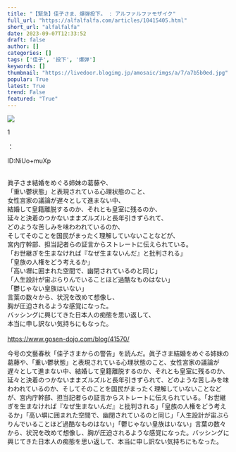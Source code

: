 ```yaml
---
title: "【緊急】佳子さま、爆弾投下。 : アルファルファモザイク"
full_url: "https://alfalfalfa.com/articles/10415405.html"
short_url: "alfalfalfa"
date: 2023-09-07T12:33:52
draft: false
author: []
categories: []
tags: ['佳子', '投下', '爆弾']
keywords: []
thumbnail: "https://livedoor.blogimg.jp/amosaic/imgs/a/7/a7b5b0ed.jpg"
popular: True
latest: True
trend: False
featured: "True"
---
```


![](https://livedoor.blogimg.jp/amosaic/imgs/a/7/a7b5b0ed.jpg)

<div><p class='res_info'><p class='res_num'>1</p>：<p class='res_name'></p><p class='res_matome'><p class='res_id'>ID:NiUo+muXp</p></p></p><br> 眞子さま結婚をめぐる姉妹の葛藤や、<br> 「重い鬱状態」と表現されている心理状態のこと、<br> 女性宮家の議論が遅々として進まない中、<br> 結婚して皇籍離脱するのか、それとも皇室に残るのか、<br> 延々と決着のつかないままズルズルと長年引きずられて、<br> どのような苦しみを味わわれているのか、<br> そしてそのことを国民がまったく理解していないことなどが、<br> 宮内庁幹部、担当記者らの証言からストレートに伝えられている。<br> 「お世継ぎを生まなければ『なぜ生まないんだ』と批判される」<br> 「皇族の人権をどう考えるか」<br> 「高い塀に囲まれた空間で、幽閉されているのと同じ」<br> 「人生設計が宙ぶらりんでいることほど過酷なものはない」<br> 「鬱じゃない皇族はいない」<br> 言葉の数々から、状況を改めて想像し、<br> 胸が圧迫されるような感覚になった。<br> バッシングに興じてきた日本人の痴態を思い返して、<br> 本当に申し訳ない気持ちにもなった。<br> <br> <a href='https://www.gosen-dojo.com/blog/41570/' target='_blank' rel='nofollow'>https://www.gosen-dojo.com/blog/41570/</a><p>今号の文藝春秋「佳子さまからの警告」を読んだ。眞子さま結婚をめぐる姉妹の葛藤や、「重い鬱状態」と表現されている心理状態のこと、女性宮家の議論が遅々として進まない中、結婚して皇籍離脱するのか、それとも皇室に残るのか、延々と決着のつかないままズルズルと長年引きずられて、どのような苦しみを味わわれているのか、そしてそのことを国民がまったく理解していないことなどが、宮内庁幹部、担当記者らの証言からストレートに伝えられている。「お世継ぎを生まなければ『なぜ生まないんだ』と批判される」「皇族の人権をどう考えるか」「高い塀に囲まれた空間で、幽閉されているのと同じ」「人生設計が宙ぶらりんでいることほど過酷なものはない」「鬱じゃない皇族はいない」言葉の数々から、状況を改めて想像し、胸が圧迫されるような感覚になった。バッシングに興じてきた日本人の痴態を思い返して、本当に申し訳ない気持ちにもなった。</p></div>